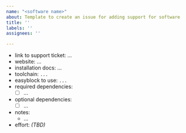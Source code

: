 ```yaml
---
name: "<software name>"
about: Template to create an issue for adding support for software
title: ''
labels: ''
assignees: ''

---
```


* link to support ticket: ...
* website: ...
* installation docs: ...
* toolchain: `...`
* easyblock to use: `...`
* required dependencies:
  * [ ] ...
* optional dependencies:
  * [ ] ...
* notes:
  * ...
* effort: *(TBD)*
